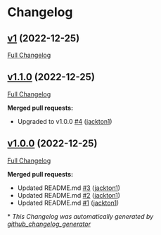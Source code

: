 # Changelog

## [v1](https://github.com/tj-actions/vercel-wait/tree/v1) (2022-12-25)

[Full Changelog](https://github.com/tj-actions/vercel-wait/compare/v1.1.0...v1)

## [v1.1.0](https://github.com/tj-actions/vercel-wait/tree/v1.1.0) (2022-12-25)

[Full Changelog](https://github.com/tj-actions/vercel-wait/compare/v1.0.0...v1.1.0)

**Merged pull requests:**

- Upgraded to v1.0.0 [\#4](https://github.com/tj-actions/vercel-wait/pull/4) ([jackton1](https://github.com/jackton1))

## [v1.0.0](https://github.com/tj-actions/vercel-wait/tree/v1.0.0) (2022-12-25)

[Full Changelog](https://github.com/tj-actions/vercel-wait/compare/eb356816c048225c43bf1d01d1100a85b1077da0...v1.0.0)

**Merged pull requests:**

- Updated README.md [\#3](https://github.com/tj-actions/vercel-wait/pull/3) ([jackton1](https://github.com/jackton1))
- Updated README.md [\#2](https://github.com/tj-actions/vercel-wait/pull/2) ([jackton1](https://github.com/jackton1))
- Updated README.md [\#1](https://github.com/tj-actions/vercel-wait/pull/1) ([jackton1](https://github.com/jackton1))



\* *This Changelog was automatically generated by [github_changelog_generator](https://github.com/github-changelog-generator/github-changelog-generator)*

